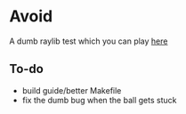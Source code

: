 # Avoid
A dumb raylib test which you can play [here](https://canneddonuts.itch.io/avoid-the-game)

##  To-do
- build guide/better Makefile
- fix the dumb bug when the ball gets stuck
